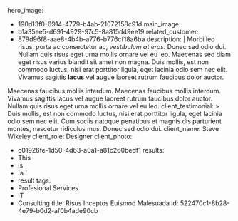 hero_image:
  - 190d13f0-6914-4779-b4ab-21072158c91d
main_image:
  - b1a35ee5-d691-4929-97c5-8a815d49ee19
related_customer:
  - 879d96f8-aae8-4b4b-a776-b776cf18a6ba
description: |
  Morbi leo risus, porta ac consectetur ac, *vestibulum at eros*. Donec sed odio dui. Nullam quis risus eget urna mollis ornare vel eu leo. Maecenas sed diam eget risus varius blandit sit amet non magna. Duis mollis, est non commodo luctus, nisi erat porttitor ligula, eget lacinia odio sem nec elit. Vivamus sagittis **lacus** vel augue laoreet rutrum faucibus dolor auctor.
  
  Maecenas faucibus mollis interdum. Maecenas faucibus mollis interdum. Vivamus sagittis lacus vel augue laoreet rutrum faucibus dolor auctor. Nullam quis risus eget urna mollis ornare vel eu leo.
client_testimonial: >
  Duis mollis, est non commodo luctus, nisi erat porttitor ligula, eget lacinia odio sem nec elit. Cum
  sociis natoque penatibus et magnis dis parturient montes, nascetur ridiculus mus. Donec sed odio
  dui.
client_name: Steve Wikeley
client_role: Designer
client_photo:
  - c01926fe-1d50-4d63-a0a1-a81c260bedf1
results:
  - This
  - is
  - 'a '
  - result
tags:
  - Profesional Services
  - IT
  - Consulting
title: Risus Inceptos Euismod Malesuada
id: 522470c1-8b28-4e79-b0d2-af0b4ade90cb
